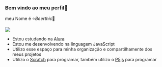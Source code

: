### Bem vindo ao meu perfil🤖

meu Nome é ⭐_Beerthic_🌟

![](https://media.tenor.com/ySWrwo9F6bEAAAAC/sherlock-benedict-cumberbatch.gif)

- Estou estudando na [Alura](https://www.alura.com.br)
- Estou me desenvolvendo na linguagem JavaScript
- Utilizo esse espaço para minha organização e compartilhamente dos meus projetos
- Utilizo o [Scratch](https://scratch.mit.edu/) para programar, também utilizo o [P5js](https://p5js.org/) para programar

